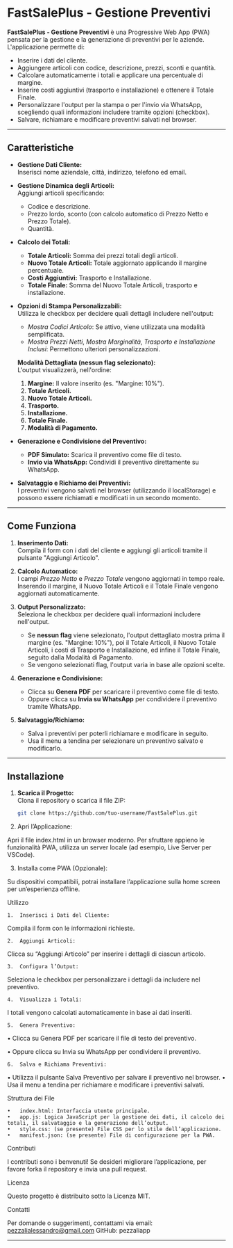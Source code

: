 # FastSalePlus - Gestione Preventivi

**FastSalePlus - Gestione Preventivi** è una Progressive Web App (PWA) pensata per la gestione e la generazione di preventivi per le aziende.  
L'applicazione permette di:

- Inserire i dati del cliente.
- Aggiungere articoli con codice, descrizione, prezzi, sconti e quantità.
- Calcolare automaticamente i totali e applicare una percentuale di margine.
- Inserire costi aggiuntivi (trasporto e installazione) e ottenere il Totale Finale.
- Personalizzare l'output per la stampa o per l'invio via WhatsApp, scegliendo quali informazioni includere tramite opzioni (checkbox).
- Salvare, richiamare e modificare preventivi salvati nel browser.

---

## Caratteristiche

- **Gestione Dati Cliente:**  
  Inserisci nome aziendale, città, indirizzo, telefono ed email.

- **Gestione Dinamica degli Articoli:**  
  Aggiungi articoli specificando:
  - Codice e descrizione.
  - Prezzo lordo, sconto (con calcolo automatico di Prezzo Netto e Prezzo Totale).
  - Quantità.

- **Calcolo dei Totali:**  
  - **Totale Articoli:** Somma dei prezzi totali degli articoli.
  - **Nuovo Totale Articoli:** Totale aggiornato applicando il margine percentuale.
  - **Costi Aggiuntivi:** Trasporto e Installazione.
  - **Totale Finale:** Somma del Nuovo Totale Articoli, trasporto e installazione.

- **Opzioni di Stampa Personalizzabili:**  
  Utilizza le checkbox per decidere quali dettagli includere nell'output:
  - *Mostra Codici Articolo*: Se attivo, viene utilizzata una modalità semplificata.
  - *Mostra Prezzi Netti*, *Mostra Marginalità*, *Trasporto e Installazione Inclusi*: Permettono ulteriori personalizzazioni.
  
  **Modalità Dettagliata (nessun flag selezionato):**  
  L'output visualizzerà, nell'ordine:
  1. **Margine:** Il valore inserito (es. "Margine: 10%").
  2. **Totale Articoli.**
  3. **Nuovo Totale Articoli.**
  4. **Trasporto.**
  5. **Installazione.**
  6. **Totale Finale.**
  7. **Modalità di Pagamento.**

- **Generazione e Condivisione del Preventivo:**  
  - **PDF Simulato:** Scarica il preventivo come file di testo.
  - **Invio via WhatsApp:** Condividi il preventivo direttamente su WhatsApp.

- **Salvataggio e Richiamo dei Preventivi:**  
  I preventivi vengono salvati nel browser (utilizzando il localStorage) e possono essere richiamati e modificati in un secondo momento.

---

## Come Funziona

1. **Inserimento Dati:**  
   Compila il form con i dati del cliente e aggiungi gli articoli tramite il pulsante "Aggiungi Articolo".

2. **Calcolo Automatico:**  
   I campi *Prezzo Netto* e *Prezzo Totale* vengono aggiornati in tempo reale. Inserendo il margine, il Nuovo Totale Articoli e il Totale Finale vengono aggiornati automaticamente.

3. **Output Personalizzato:**  
   Seleziona le checkbox per decidere quali informazioni includere nell'output.  
   - Se **nessun flag** viene selezionato, l'output dettagliato mostra prima il margine (es. "Margine: 10%"), poi il Totale Articoli, il Nuovo Totale Articoli, i costi di Trasporto e Installazione, ed infine il Totale Finale, seguito dalla Modalità di Pagamento.
   - Se vengono selezionati flag, l'output varia in base alle opzioni scelte.

4. **Generazione e Condivisione:**  
   - Clicca su **Genera PDF** per scaricare il preventivo come file di testo.
   - Oppure clicca su **Invia su WhatsApp** per condividere il preventivo tramite WhatsApp.

5. **Salvataggio/Richiamo:**  
   - Salva i preventivi per poterli richiamare e modificare in seguito.
   - Usa il menu a tendina per selezionare un preventivo salvato e modificarlo.

---

## Installazione

1. **Scarica il Progetto:**  
   Clona il repository o scarica il file ZIP:

   ```bash
   git clone https://github.com/tuo-username/FastSalePlus.git

2.	Apri l’Applicazione:
   
Apri il file index.html in un browser moderno.
Per sfruttare appieno le funzionalità PWA, utilizza un server locale (ad esempio, Live Server per VSCode).

3.	Installa come PWA (Opzionale):
   
Su dispositivi compatibili, potrai installare l’applicazione sulla home screen per un’esperienza offline.

Utilizzo

	1.	Inserisci i Dati del Cliente:
Compila il form con le informazioni richieste.

	2.	Aggiungi Articoli:
Clicca su “Aggiungi Articolo” per inserire i dettagli di ciascun articolo.

	3.	Configura l’Output:
Seleziona le checkbox per personalizzare i dettagli da includere nel preventivo.

	4.	Visualizza i Totali:
I totali vengono calcolati automaticamente in base ai dati inseriti.

	5.	Genera Preventivo:
 
•	Clicca su Genera PDF per scaricare il file di testo del preventivo.
 
•	Oppure clicca su Invia su WhatsApp per condividere il preventivo.
 
	6.	Salva e Richiama Preventivi:
 
•	Utilizza il pulsante Salva Preventivo per salvare il preventivo nel browser.
•	Usa il menu a tendina per richiamare e modificare i preventivi salvati.

Struttura dei File

	•	index.html: Interfaccia utente principale.
	•	app.js: Logica JavaScript per la gestione dei dati, il calcolo dei totali, il salvataggio e la generazione dell’output.
	•	style.css: (se presente) File CSS per lo stile dell’applicazione.
	•	manifest.json: (se presente) File di configurazione per la PWA.

Contributi

I contributi sono i benvenuti! Se desideri migliorare l’applicazione, per favore forka il repository e invia una pull request.

Licenza

Questo progetto è distribuito sotto la Licenza MIT.

Contatti

Per domande o suggerimenti, contattami via email: pezzalialessandro@gmail.com
GitHub: pezzaliapp

---
